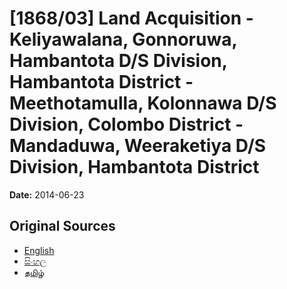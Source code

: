 # [1868/03] Land Acquisition - Keliyawalana, Gonnoruwa, Hambantota D/S Division, Hambantota District - Meethotamulla, Kolonnawa D/S Division, Colombo District - Mandaduwa, Weeraketiya D/S Division, Hambantota District

**Date:** 2014-06-23

## Original Sources

- [English](https://documents.gov.lk/view/extra-gazettes/2014/6/1868-03_E.pdf)
- [සිංහල](https://documents.gov.lk/view/extra-gazettes/2014/6/1868-03_S.pdf)
- [தமிழ்](https://documents.gov.lk/view/extra-gazettes/2014/6/1868-03_T.pdf)
